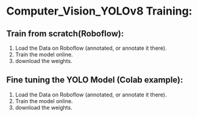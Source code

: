 # Computer_Vision_YOLOv8 Training:

## Train from scratch(Roboflow):
  1) Load the Data on Roboflow (annotated, or annotate it there).
  2) Train the model online.
  3) download the weights.
     
## Fine tuning the YOLO Model (Colab example):
  1) Load the Data on Roboflow (annotated, or annotate it there).
  2) Train the model online.
  3) download the weights.
